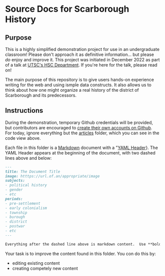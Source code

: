 # Source Docs for Scarborough History

## Purpose
This is a highly simplified demonstration project for use in an undergraduate classroom!  Please don't approach it as definitive information... but please *do* enjoy and improve it.  This project was initiated in December 2022 as part of a talk at [UTSC's HSC Department](https://www.utsc.utoronto.ca/hcs/). If you're here for the talk, please read on!

The main purpose of this repository is to give users hands-on experience writing for the web and using ismple data constructs.  It also allows us to think about how one might organize a real history of the district of Scarborough and  its predecessors.

## Instructions

During the demonstration, temporary Github credentials will be provided, but contributors are encouraged to [create their own accounts on Github](https://github.com/join). For today, ignore everything but the [articles](./articles) folder, which you can see in the code view above.  

Each file in this folder is a [Markdown](https://docs.github.com/en/get-started/writing-on-github/getting-started-with-writing-and-formatting-on-github/basic-writing-and-formatting-syntax) document with a "[YAML Header](https://quire.getty.edu/docs-v1/fundamentals/#yaml-basics)}. The YAML Header appears at the beginning of the document, with two dashed lines above and below:

``` markdown
---
title: The Document Title
image: htttps://url.of.an/appropriate/image
subjects: 
- political history
- gender
- etc
periods:
- pre-settlement
- early colonialism
- township
- burough
- district
- postwar
- etc
---

Everything after the dashed line above is markdown content.  Use **bold**, _italics_, and [link syntax](https://www.google.com/search?q=link+syntax) as you wish.  Read the syntax document for more advanced fetures. 

```

Your task is to improve the content found in this folder. You con do this by:

- editing existing content
- creating competely new content

